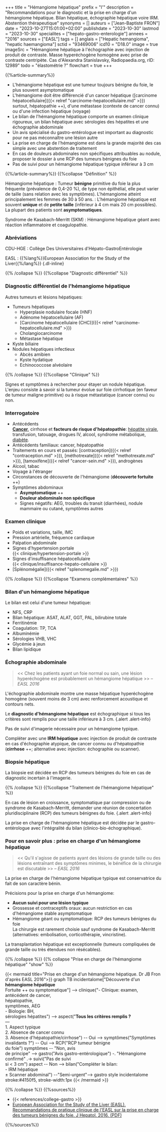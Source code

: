 +++
title = "Hémangiome hépatique"
prefix = "l'"
description = "Recommandations pour le diagnostic et la prise en charge d'un hémangiome hépatique. Bilan hépatique, échographie hépatique voire IRM. Abstention thérapeutique"
synonyms = []
auteurs = ["Jean-Baptiste FRON"]
date = "2023-10-27T15:01:00+02:00"
publishdate = "2023-10-30"
lastmod = "2023-10-30"
specialites = ["hepato-gastro-enterologie"]
annees = "2016"
sources = ["EASL"]
tags = []
anglais = ["Hepatic hemangioma", "hepatic haemangioma"]
sctid = "93469006"
icd10 = "D18.0"
image = true
imageSrc = "Hémangiome hépatique à l'échographie avec injection de produit de contraste. Masse hyperéchogène homogène avec prise de contraste centripète. Cas d'Alexandra Stanislavsky, Radiopaedia.org, rID: 12989"
todo = "élastométrie ?"
flowchart = true
+++

{{%article-summary%}}

- L'hémangiome hépatique est une tumeur toujours bénigne du foie, le plus souvent asymptomatique
- L'hémangiome doit être différencié d'un cancer hépatique ([carcinome hépatocellulaire]({{< relref "carcinome-hepatocellulaire.md" >}}) surtout, hépatopathie ++), d'une métastase (contexte de cancer connu) ou d'une infection hépatique (voyage)
- Le bilan de l'hémangiome hépatique comporte un examen clinique rigoureux, un bilan hépatique avec sérologies des hépatites et une échographie abdominale
- Un avis spécialisé du gastro-entérologue est important au diagnostic pour ne pas méconnaître une lésion autre
- La prise en charge de l'hémangiome est dans la grande majorité des cas simple avec une abstention de traitement
- En cas de douleurs abdominales non spécifiques attribuables au nodule, proposer le dossier à une RCP des tumeurs bénignes du foie
- Pas de suivi pour un hémangiome hépatique typique inférieur à 3 cm

{{%/article-summary%}}
{{%collapse "Définition" %}}

Hémangiome hépatique
: Tumeur **bénigne** primitive du foie la plus fréquente (prévalence de 0,4-20 %), de type non épithélial, elle peut varier de taille (sans relation avec les symptômes). L'hémangiome atteint principalement les femmes de 30 à 50 ans.
: L'hémangiome hépatique est souvent **unique** et de **petite taille** (inférieur à 4 cm mais 20 cm possibles). La plupart des patients sont **asymptomatiques**.

Syndrome de Kasabach-Merritt (SKM)
: Hémangiome hépatique géant avec réaction inflammatoire et coagulopathie.

### Abréviations

CDU-HGE
: Collège Des Universitaires d'Hépato-GastroEntérologie

EASL
: {{%lang%}}European Association for the Study of the Liver{{%/lang%}}
{.dl-inline}

{{% /collapse %}}
{{%collapse "Diagnostic différentiel" %}}

### Diagnostic différentiel de l'hémangiome hépatique

Autres tumeurs et lésions hépatiques:

- Tumeurs hépatiques
  - Hyperplasie nodulaire focale (HNF)
  - Adénome hépatocellulaire (AF)
  - [Carcinome hépatocellulaire (CHC)]({{< relref "carcinome-hepatocellulaire.md" >}})
  - Cholangiocarcinome
  - Métastase hépatique
- Kyste biliaire
- Nodules hépatiques infectieux
  - Abcès amibien
  - Kyste hydatique
  - Echinococcose alvéolaire

{{% /collapse %}}
{{%collapse "Clinique" %}}

Signes et symptômes à rechercher pour étayer un nodule hépatique. L'enjeu consiste à savoir si la tumeur évolue sur foie cirrhotique (en faveur de tumeur maligne primitive) ou à risque métastatique (cancer connu) ou non.

### Interrogatoire

- Antécédents  
  **[Cancer](/tags/cancer/)**, cirrhose et **facteurs de risque d'hépatopathie**: [hépatite virale](/tags/hepatite/), transfusion, tatouage, drogues IV, alcool, syndrome métabolique, [diabète](/tags/diabete/).
- Antécédents familiaux: cancer, hépatopathie
- Traitements en cours et passés: [contraception]({{< relref "contraception.md" >}}), [méthotrexate]({{< relref "methotrexate.md" >}}), [tamoxifène]({{< relref "cancer-sein.md" >}}), androgènes
- Alcool, tabac
- Voyage à l'étranger
- Circonstances de découverte de l'hémangiome (**découverte fortuite** ++)
- Symptômes abdominaux
  - **Asymptomatique** ++
  - **Douleur abdominale non spécifique**
  - Signes négatifs: AEG, troubles du transit (diarrhées), nodule mammaire ou cutané, symptômes autres

### Examen clinique

- Poids et variations, taille, IMC
- Pression artérielle, fréquence cardiaque
- Palpation abdominale
- Signes d'hypertension portale  
  {{< clinique/hypertension-portale >}}
- Signes d'insuffisance hépatocellulaire  
  {{< clinique/insuffisance-hepato-cellulaire >}}
- [Splénomégalie]({{< relref "splenomegalie.md" >}})

{{% /collapse %}}
{{%collapse "Examens complémentaires" %}}

### Bilan d'un hémangiome hépatique

Le bilan est celui d'une tumeur hépatique:

- NFS, CRP
- Bilan hépatique: ASAT, ALAT, GGT, PAL, bilirubine totale
- Ferritinémie
- Coagulation: TP, TCA
- Albuminémie
- Sérologies VHB, VHC
- Glycémie à jeun
- Bilan lipidique

### Échographie abdominale

> << Chez les patients ayant un foie normal ou sain, une lésion hyperéchogène est probablement un hémangiome hépatique >> – *EASL 2016*

L'échographie abdominale montre une masse hépatique hyperéchogène homogène (souvent moins de 3 cm) avec renforcement acoustique et contours nets.

Le **diagnostic d'hémangiome hépatique** est échographique si tous les critères sont remplis pour une taille inférieure à 3 cm.
{.alert .alert-info}

Pas de suivi d'imagerie nécessaire pour un hémangiome typique.

Compléter avec une **IRM hépatique** avec injection de produit de contraste en cas d'échographie atypique, de cancer connu ou d'hépatopathie (**cirrhose** ++; alternative avec injection: échographie ou scanner).

### Biopsie hépatique

La biopsie est décidée en RCP des tumeurs bénignes du foie en cas de diagnostic incertain à l'imagerie.

{{% /collapse %}}
{{%collapse "Traitement de l'hémangiome hépatique" %}}

En cas de lésion en croissance, symptomatique par compression ou de syndrome de Kasabach-Merritt, demander une réunion de concertation pluridisciplinaire (RCP) des tumeurs bénignes du foie.
{.alert .alert-info}

La prise en charge de l'hémangiome hépatique est décidée par le gastro-entérologue avec l'intégralité du bilan (clinico-bio-échographique).

### Pour en savoir plus : prise en charge d'un hémangiome hépatique

> << Qu'il s'agisse de patients ayant des lésions de grande taille ou des lésions entraînant des symptômes minimes, le bénéfice de la chirurgie est discutable >> – *EASL 2016*

La prise en charge de l'hémangiome hépatique typique est conservatrice du fait de son caractère bénin.

Précisions pour la prise en charge d'un hémangiome:

- **Aucun suivi pour une lésion typique**
- Grossesse et contraceptifs oraux: aucun restriction en cas d'hémangiome stable asymptomatique
- Hémangiome géant ou symptomatique: RCP des tumeurs bénignes du foie  
  La chirurgie est rarement choisie sauf syndrome de Kasabach-Merritt (alternatives: embolisation, corticothérapie, vincristine).

La transplantation hépatique est exceptionnelle (tumeurs compliquées de grande taille ou très étendues non résécables).

{{% /collapse %}}
{{% collapse "Prise en charge de l'hémangiome hépatique" "show" %}}

{{< mermaid title="Prise en charge d'un hémangiome hépatique. Dr JB Fron d'après EASL 2016">}}
graph TB
  incidentalome["Découverte d'un<br><b>hémangiome hépatique</b><br>Fortuite ++ ou symptomatique"] --> clinique("- Clinique: examen,<br> antécédent de cancer,<br>hépatopathie,<br>symptômes, AEG<br>- Biologie: BH,<br>sérologies hépatites") --> aspect("<b>Tous les critères remplis ?</b><br>—<br>1. Aspect typique<br>2. Absence de cancer connu<br>3. Absence d'hépatopathie/cirrhose") -- Oui --> symptômes("Symptômes invalidants ?") -- Oui --> RCP("RCP tumeur bénigne<br>du foie")
      symptômes -- "Non, avis<br>de principe" --> gastro("Avis gastro-entérologique") -. "Hémangiome confirmé" .-> suivi("Pas de suivi<br>si &lt; 3 cm")
    aspect -- Non --> bilan("Compléter le bilan:<br>- IRM hépatique<br>± Scanner abdominal") --"Semi-urgent"--> gastro
  style incidentalome stroke:#4150f5, stroke-width:1px
{{< /mermaid >}}

{{% /collapse %}}
{{%sources%}}

- {{< references/college-gastro >}}
- [European Association for the Study of the Liver (EASL). Recommandations de pratique clinique de l'EASL sur la prise en charge des tumeurs bénignes du foie. J Hepatol. 2016. (PDF)](https://easl.eu/wp-content/uploads/2018/10/2016-BLT_FR.pdf)

{{%/sources%}}
